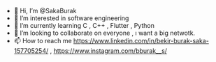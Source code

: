 - 👋 Hi, I’m @SakaBurak
- 👀 I’m interested in software engineering
- 🌱 I’m currently learning C , C++ , Flutter , Python
- 💞️ I’m looking to collaborate on everyone , ı want a big netwotk.
- 📫 How to reach me https://www.linkedin.com/in/bekir-burak-saka-157705254/ , https://www.instagram.com/bburak__s/

<!---
SakaBurak/SakaBurak is a ✨ special ✨ repository because its `README.md` (this file) appears on your GitHub profile.
You can click the Preview link to take a look at your changes.
--->
